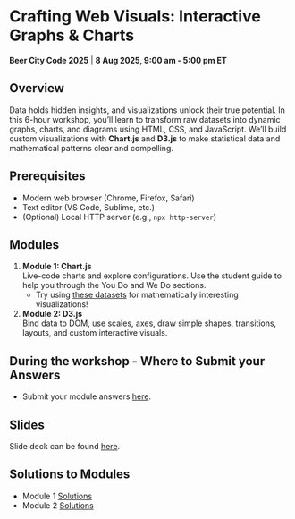 # Crafting Web Visuals: Interactive Graphs & Charts

**Beer City Code 2025** | **8 Aug 2025, 9:00 am - 5:00 pm ET**

## Overview
Data holds hidden insights, and visualizations unlock their true potential. In this 6-hour workshop, you’ll learn to transform raw datasets into dynamic graphs, charts, and diagrams using HTML, CSS, and JavaScript. We’ll build custom visualizations with **Chart.js** and **D3.js** to make statistical data and mathematical patterns clear and compelling.

## Prerequisites
- Modern web browser (Chrome, Firefox, Safari)
- Text editor (VS Code, Sublime, etc.)
- (Optional) Local HTTP server (e.g., `npx http-server`)

## Modules
1. **Module 1: Chart.js**  
   Live-code charts and explore configurations. Use the student guide to help you through the You Do and We Do sections.
   - Try using [these datasets]() for mathematically interesting visualizations!
2. **Module 2: D3.js**  
   Bind data to DOM, use scales, axes, draw simple shapes, transitions, layouts, and custom interactive visuals.

## During the workshop - Where to Submit your Answers
- Submit your module answers [here](charts-workshop-submit.netlify.app).

## Slides
Slide deck can be found [here]().

## Solutions to Modules
- Module 1 [Solutions](https://codepen.io/collection/ojxOwN)
- Module 2 [Solutions](https://codepen.io/collection/kkbdWa)
